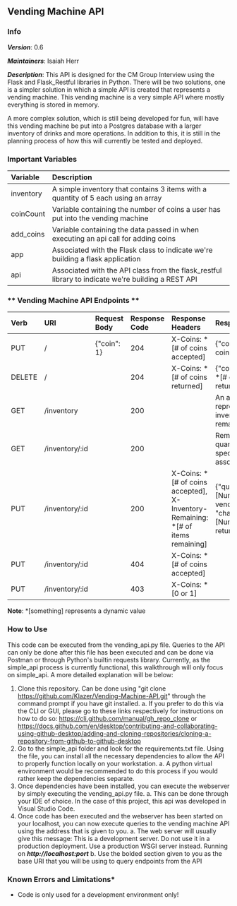 ## Vending Machine API

### **Info**

***Version***: 0.6

***Maintainers***: Isaiah Herr

***Description***: This API is designed for the CM Group Interview using the Flask and Flask_Restful libraries in Python. There will be two solutions, one is a simpler solution in which a simple API is created that represents a vending machine. This vending machine is a very simple API where mostly everything is stored in memory.

A more complex solution, which is still being developed for fun, will have this vending machine be put into a Postgres database with a larger inventory of drinks and more operations. In addition to this, it is still in the planning process of how this will currently be tested and deployed. 

### **Important Variables**
| Variable | Description |
| :------- | :---------- |
| inventory | A simple inventory that contains 3 items with a quantity of 5 each using an array
| coinCount | Variable containing the number of coins a user has put into the vending machine
| add_coins | Variable containing the data passed in when executing an api call for adding coins
| app | Associated with the Flask class to indicate we're building a flask application
| api | Associated with the API class from the flask_restful library to indicate we're building a REST API

### ** Vending Machine API Endpoints **

| Verb | URI | Request Body | Response Code | Response Headers | Response Body |
| :--- | :-- | :----------- |:------------- | :--------------- | :------------ |
| PUT | / | {"coin": 1} | 204 | X-Coins: *[# of coins accepted] |{"coins": *[# of coins]|
| DELETE | / | | 204 | X-Coins: *[# of coins returned] |{"coins_returned": *[# of coins returned]|
| GET | /inventory || 200 || An array representing the inventory of remaining items|
| GET | /inventory/:id | | 200 || Remaining quantity of specific item associated with id |
| PUT | /inventory/:id || 200 |X-Coins: *[# of coins accepted], X-Inventory-Remaining: *[# of items remaining] | {"quantity": *[Number of items vended], "change": *[Number of coins returned]}|
| PUT | /inventory/:id || 404 | X-Coins: *[# of coins accepted] ||
| PUT | /inventory/:id || 403 | X-Coins: *[0 or 1] ||

**Note**: *[something] represents a dynamic value



### **How to Use**
This code can be executed from the vending_api.py file. Queries to the API can only be done after this file has been executed and can be done via Postman or through Python's builtin requests library. Currently, as the simple_api process is currently functional, this walkthrough will only focus on simple_api. A more detailed explanation will be below:

1. Clone this repository. Can be done using "git clone https://github.com/Klazer/Vending-Machine-API.git" through the command prompt if you have git installed.
    a. If you prefer to do this via the CLI or GUI, please go to these links respectively for instructions on how to do so: https://cli.github.com/manual/gh_repo_clone or https://docs.github.com/en/desktop/contributing-and-collaborating-using-github-desktop/adding-and-cloning-repositories/cloning-a-repository-from-github-to-github-desktop
2. Go to the simple_api folder and look for the requirements.txt file. Using the file, you can install all the necessary dependencies to allow the API to properly function locally on your workstation.
    a. A python virtual environment would be recommended to do this process if you would rather keep the dependencies separate.
3. Once dependencies have been installed, you can execute the webserver by simply executing the vending_api.py file.
    a. This can be done through your IDE of choice. In the case of this project, this api was developed in Visual Studio Code.
4. Once code has been executed and the webserver has been started on your localhost, you can now execute queries to the vending machine API using the address that is given to you. 
    a. The web server will usually give this message: This is a development server. Do not use it in a production deployment. Use a production WSGI server instead.
  Running on ***http://localhost:port***
    b. Use the bolded section given to you as the base URI that you will be using to query endpoints from the API

### **Known Errors and Limitations***
- Code is only used for a development environment only!